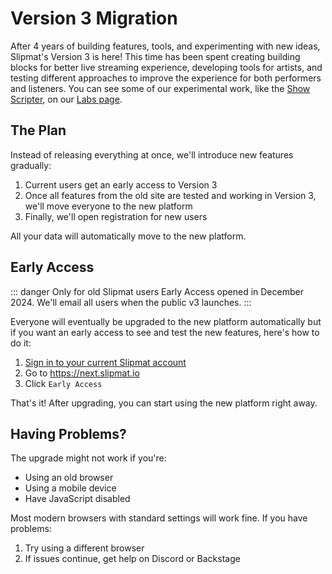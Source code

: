 # Version 3 Migration

After 4 years of building features, tools, and experimenting with new ideas, Slipmat's Version 3 is here! This time has been spent creating building blocks for better live streaming experience, developing tools for artists, and testing different approaches to improve the experience for both performers and listeners. You can see some of our experimental work, like the [Show Scripter](https://scripter.labs.slipmat.io), on our [Labs page](https://labs.slipmat.io).

## The Plan

Instead of releasing everything at once, we'll introduce new features gradually:

1. Current users get an early access to Version 3
2. Once all features from the old site are tested and working in Version 3, we'll move everyone to the new platform
3. Finally, we'll open registration for new users

All your data will automatically move to the new platform.

## Early Access

::: danger Only for old Slipmat users
Early Access opened in December 2024. We'll email all users when the public v3 launches.
:::

Everyone will eventually be upgraded to the new platform automatically but if you want an early access to see and test the new features, here's how to do it:

1. [Sign in to your current Slipmat account](https://slipmat.io/m/logout-damnit/)
2. Go to https://next.slipmat.io
3. Click `Early Access`

That's it! After upgrading, you can start using the new platform right away.

## Having Problems?

The upgrade might not work if you're:

- Using an old browser
- Using a mobile device
- Have JavaScript disabled

Most modern browsers with standard settings will work fine. If you have problems:

1. Try using a different browser
2. If issues continue, get help on Discord or Backstage
